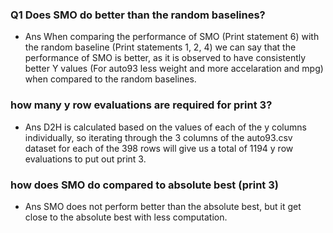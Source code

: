 ### Q1 Does SMO do better than the random baselines?
* Ans When comparing the performance of SMO (Print statement 6) with the random baseline (Print statements 1, 2, 4) we can say that the performance of SMO is better, as it is observed to have consistently better Y values (For auto93 less weight and more accelaration and mpg) when compared to the random baselines.

### how many y row evaluations are required for print 3?
* Ans D2H is calculated based on the values of each of the y columns individually, so iterating through the 3 columns of the auto93.csv dataset for each of the 398 rows will give us a total of 1194 y row evaluations to put out print 3.

### how does SMO do compared to absolute best (print 3)
* Ans SMO does not  perform better than the absolute best, but it get close to the absolute best with less computation.

